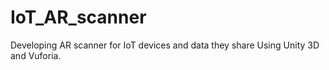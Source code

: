 # IoT_AR_scanner
Developing AR scanner for IoT devices and data they share Using Unity 3D and Vuforia.
